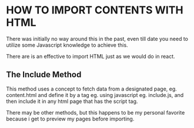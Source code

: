 # HOW TO IMPORT CONTENTS WITH HTML

There was initially no way around this in the past, even till date you need to utilize some Javascript knowledge to achieve this.

There are is an effective to import HTML just as we would do in react.

## The Include Method
This method uses a concept to fetch data from a designated page, eg. content.html and define it by a tag eg. <geebrain />  using javascript eg. include.js, and then include it in any html page that has the script tag.

There may be other methods, but this happens to be my personal favorite because i get to preview my pages before importing.
